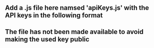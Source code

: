 ## Add a .js file here namsed 'apiKeys.js' with the API keys in the following format


## The file has not been made available to avoid making the used key public

